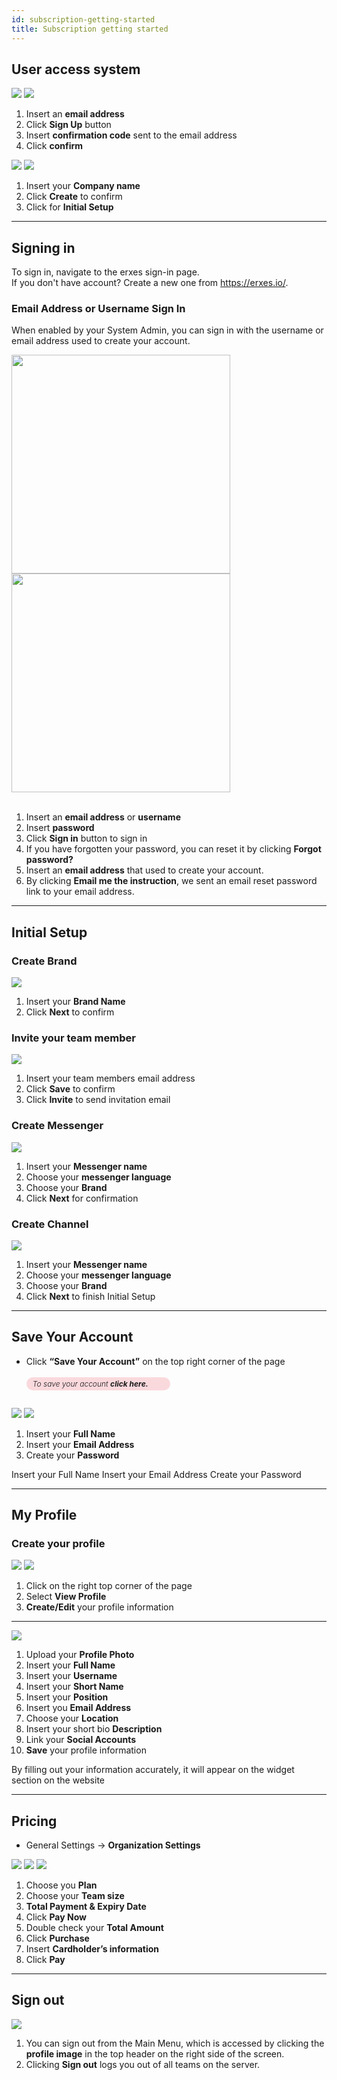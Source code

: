 ```yaml
---
id: subscription-getting-started
title: Subscription getting started
---
```


<!--Content-->

## User access system

<div>
<img src="https://s3-us-west-2.amazonaws.com/erxes-docs/getting+started/gs1.jpg" class="hw"/>
<img src="https://s3-us-west-2.amazonaws.com/erxes-docs/getting+started/gs2.jpg" class="hw"/>
</div>

1. Insert an **email address**
2. Click **Sign Up** button
3. Insert **confirmation code** sent to the email address
4. Click **confirm**

<div>
<img src="https://s3-us-west-2.amazonaws.com/erxes-docs/getting+started/gs3.jpg" class="hw"/>
<img src="https://s3-us-west-2.amazonaws.com/erxes-docs/getting+started/gs4.jpg" class="hw"/>
</div>

1. Insert your **Company name**
2. Click **Create** to confirm
3. Click for **Initial Setup**

---
## Signing in

To sign in, navigate to the erxes sign-in page. <br>
If you don't have account? Create a new one from <a href="https://erxes.io/en/create" target="_blank">https://erxes.io/</a>.



### Email Address or Username Sign In

When enabled by your System Admin, you can sign in with the username or email address used to create your account.

<div>
    <img src="https://s3-us-west-2.amazonaws.com/erxes-docs/sign-in-page.png" style="width: 350px" />
    <img src="https://s3-us-west-2.amazonaws.com/erxes-docs/reset-password.png" style="width: 350px" />
</div>
<br>

1. Insert an __email address__ or __username__
2. Insert __password__
3. Click __Sign in__ button to sign in
4. If you have forgotten your password, you can reset it by clicking __Forgot password?__
5. Insert an __email address__ that used to create your account.
6. By clicking __Email me the instruction__, we sent an email reset password link to your email address.
---

## Initial Setup

### Create Brand

<img src="https://s3-us-west-2.amazonaws.com/erxes-docs/getting+started/gs5.jpg"/>

1. Insert your **Brand Name**
2. Click **Next** to confirm

### Invite your team member

<img src="https://s3-us-west-2.amazonaws.com/erxes-docs/getting+started/gs6.jpg"/>

1. Insert your team members email address
2. Click **Save** to confirm
3. Click **Invite** to send invitation email

### Create Messenger

<img src="https://s3-us-west-2.amazonaws.com/erxes-docs/getting+started/gs7.jpg"/>

1. Insert your **Messenger name**
2. Choose your **messenger language**
3. Choose your **Brand**
4. Click **Next** for confirmation

### Create Channel

<img src="https://s3-us-west-2.amazonaws.com/erxes-docs/getting+started/gs8.jpg"/>

1. Insert your **Messenger name**
2. Choose your **messenger language**
3. Choose your **Brand**
4. Click **Next** to finish Initial Setup

---

## Save Your Account

- Click **“Save Your Account”** on the top right corner of the page
  <h6 style="    font-size: 12px;
      padding: 3px 10px;
      background: rgba(234, 71, 93, 0.2);
      border-radius: 12px;
      width: 210px;
      font-weight: 300;">
    To save your account <label style="    font-weight: bold;">click here.</label>
      </h6>

<div>
<img src="https://s3-us-west-2.amazonaws.com/erxes-docs/getting-started-9.png">
<img src="https://s3-us-west-2.amazonaws.com/erxes-docs/getting-started-8.png">
</div>

1. Insert your **Full Name**
2. Insert your **Email Address**
3. Create your **Password**

<aside class="notice">Insert your Full Name
Insert your Email Address
Create your Password</aside>

---

## My Profile

### Create your profile

<div>
<img src="https://s3-us-west-2.amazonaws.com/erxes-docs/getting-started-6.png">
<img src="https://s3-us-west-2.amazonaws.com/erxes-docs/getting-started-5.png">
</div>

1. Click on the right top corner of the page
2. Select **View Profile**
3. **Create/Edit** your profile information

---

<img src="https://s3-us-west-2.amazonaws.com/erxes-docs/getting-started-4.png">

1. Upload your **Profile Photo**
2. Insert your **Full Name**
3. Insert your **Username**
4. Insert your **Short Name**
5. Insert your **Position**
6. Insert you **Email Address**
7. Choose your **Location**
8. Insert your short bio **Description**
9. Link your **Social Accounts**
10. **Save** your profile information

<aside class="notice">By filling out your information accurately, it will appear on the widget section on the website</aside>

---

## Pricing

- General Settings -> **Organization Settings**

<div>
<img src="https://s3-us-west-2.amazonaws.com/erxes-docs/getting-started-3.png">
<img src="https://s3-us-west-2.amazonaws.com/erxes-docs/getting-started-2.png">
<img src="https://s3-us-west-2.amazonaws.com/erxes-docs/getting-started-1.png">
</div>

1. Choose you **Plan**
2. Choose your **Team size**
3. **Total Payment & Expiry Date**
4. Click **Pay Now**
5. Double check your **Total Amount**
6. Click **Purchase**
7. Insert **Cardholder’s information**
8. Click **Pay**

---


## Sign out

<img src="https://s3-us-west-2.amazonaws.com/erxes-docs/log-out.png" />
<br>



1. You can sign out from the Main Menu, which is accessed by clicking the __profile image__ in the top header on the right side of the screen.
2. Clicking __Sign out__ logs you out of all teams on the server.

